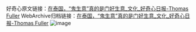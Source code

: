 好奇心原文链接：[在泰国，“鬼生意”真的是门好生意_文化_好奇心日报-Thomas Fuller](https://www.qdaily.com/articles/6144.html)
WebArchive归档链接：[在泰国，“鬼生意”真的是门好生意_文化_好奇心日报-Thomas Fuller](http://web.archive.org/web/20170703111432/http://www.qdaily.com:80/articles/6144.html)
![image](http://ww3.sinaimg.cn/large/007d5XDply1g3wj751g8sj30u048g7wh)